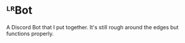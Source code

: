 # ᴸᴿBot
A Discord Bot that I put together. It's still rough around the edges but functions properly.
